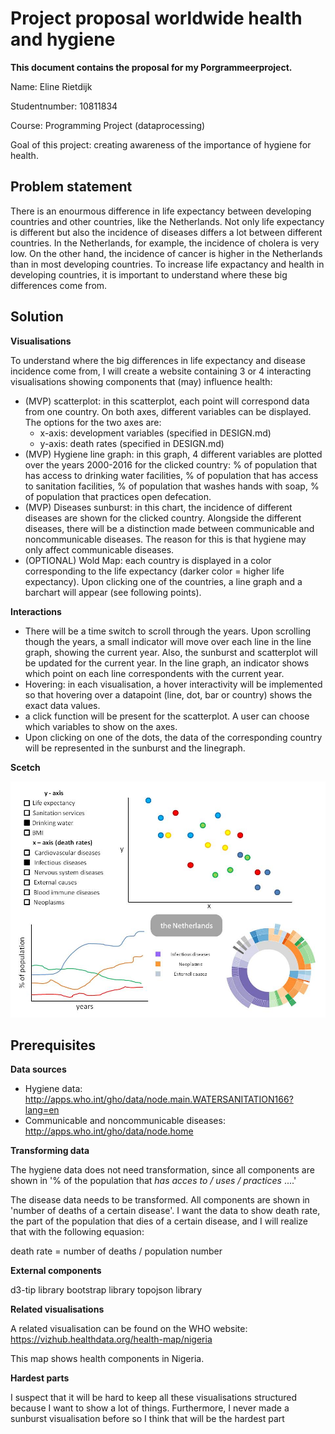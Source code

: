 # Project proposal worldwide health and hygiene

**This document contains the proposal for my Porgrammeerproject.**

Name: Eline Rietdijk

Studentnumber: 10811834

Course: Programming Project (dataprocessing)

Goal of this project: creating awareness of the importance of hygiene for health.

## Problem statement
There is an enourmous difference in life expectancy between developing countries and other countries, like the Netherlands. 
Not only life expectancy is different but also the incidence of diseases differs a lot between different countries. 
In the Netherlands, for example, the incidence of cholera is very low. On the other hand, the incidence of cancer is higher in the Netherlands than in most developing countries.
To increase life expactancy and health in developing countries, it is important to understand where these big differences come from. 

## Solution

**Visualisations**

To understand where the big differences in life expectancy and disease incidence come from, I will create a website containing 3 or 4 interacting visualisations showing components that (may) influence health:
- (MVP) scatterplot: in this scatterplot, each point will correspond data from one country. On both axes, different variables can be displayed. The options for the two axes are:
	- x-axis: development variables (specified in DESIGN.md)
	- y-axis: death rates (specified in DESIGN.md)
- (MVP) Hygiene line graph: in this graph, 4 different variables are plotted over the years 2000-2016 for the clicked country: % of population that has access to drinking water facilities, % of population that has access to sanitation facilities, % of population that washes hands with soap, % of population that practices open defecation. 
- (MVP) Diseases sunburst: in this chart, the incidence of different diseases are shown for the clicked country. Alongside the different diseases, there will be a distinction made between communicable and noncommunicable diseases. The reason for this is that hygiene may only affect communicable diseases. 
- (OPTIONAL) Wold Map: each country is displayed in a color corresponding to the life expectancy (darker color = higher life expectancy). Upon clicking one of the countries, a line graph and a barchart will appear (see following points).

**Interactions**

- There will be a time switch to scroll through the years. Upon scrolling though the years, a small indicator will move over each line in the line graph, showing the current year. Also, the sunburst and scatterplot will be updated for the current year. In the line graph, an indicator shows which point on each line correspondents with the current year.
- Hovering: in each visualisation, a hover interactivity will be implemented so that hovering over a datapoint (line, dot, bar or country) shows the exact data values.
- a click function will be present for the scatterplot. A user can choose which variables to show on the axes.
- Upon clicking on one of the dots, the data of the corresponding country will be represented in the sunburst and the linegraph.

**Scetch**

![](doc/scetch2.png)

## Prerequisites

**Data sources**

- Hygiene data: http://apps.who.int/gho/data/node.main.WATERSANITATION166?lang=en
- Communicable and noncommunicable diseases: http://apps.who.int/gho/data/node.home

**Transforming data**

The hygiene data does not need transformation, since all components are shown in '% of the population that *has acces to / uses / practices* ....'

The disease data needs to be transformed. All components are shown in 'number of deaths of a certain disease'. I want the data to show death rate, the part of the population that dies of a certain disease, and I will realize that with the following equasion:

death rate = number of deaths / population number

**External components**

d3-tip library
bootstrap library
topojson library

**Related visualisations**

A related visualisation can be found on the WHO website:
https://vizhub.healthdata.org/health-map/nigeria

This map shows health components in Nigeria.

**Hardest parts**

I suspect that it will be hard to keep all these visualisations structured because I want to show a lot of things. Furthermore, I never made a sunburst visualisation before so I think that will be the hardest part


